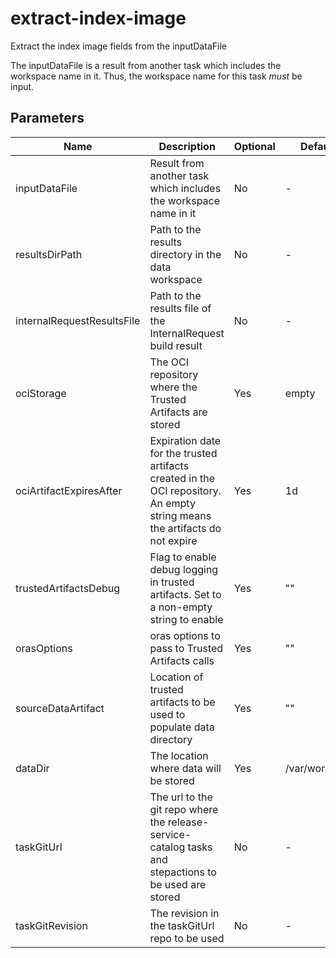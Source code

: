 # extract-index-image

Extract the index image fields from the inputDataFile

The inputDataFile is a result from another task which includes the workspace name in it. Thus,
the workspace name for this task *must* be input.

## Parameters

| Name                       | Description                                                                                                                | Optional | Default value        |
|----------------------------|----------------------------------------------------------------------------------------------------------------------------|----------|----------------------|
| inputDataFile              | Result from another task which includes the workspace name in it                                                           | No       | -                    |
| resultsDirPath             | Path to the results directory in the data workspace                                                                        | No       | -                    |
| internalRequestResultsFile | Path to the results file of the InternalRequest build result                                                               | No       | -                    |
| ociStorage                 | The OCI repository where the Trusted Artifacts are stored                                                                  | Yes      | empty                |
| ociArtifactExpiresAfter    | Expiration date for the trusted artifacts created in the OCI repository. An empty string means the artifacts do not expire | Yes      | 1d                   |
| trustedArtifactsDebug      | Flag to enable debug logging in trusted artifacts. Set to a non-empty string to enable                                     | Yes      | ""                   |
| orasOptions                | oras options to pass to Trusted Artifacts calls                                                                            | Yes      | ""                   |
| sourceDataArtifact         | Location of trusted artifacts to be used to populate data directory                                                        | Yes      | ""                   |
| dataDir                    | The location where data will be stored                                                                                     | Yes      | /var/workdir/release |
| taskGitUrl                 | The url to the git repo where the release-service-catalog tasks and stepactions to be used are stored                      | No       | -                    |
| taskGitRevision            | The revision in the taskGitUrl repo to be used                                                                             | No       | -                    |
